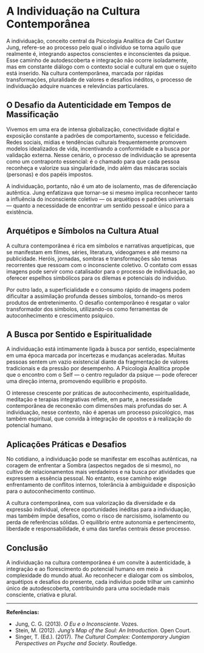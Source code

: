 
# A Individuação na Cultura Contemporânea

A individuação, conceito central da Psicologia Analítica de Carl Gustav Jung, refere-se ao processo pelo qual o indivíduo se torna aquilo que realmente é, integrando aspectos conscientes e inconscientes da psique. Esse caminho de autodescoberta e integração não ocorre isoladamente, mas em constante diálogo com o contexto social e cultural em que o sujeito está inserido. Na cultura contemporânea, marcada por rápidas transformações, pluralidade de valores e desafios inéditos, o processo de individuação adquire nuances e relevâncias particulares.

## O Desafio da Autenticidade em Tempos de Massificação

Vivemos em uma era de intensa globalização, conectividade digital e exposição constante a padrões de comportamento, sucesso e felicidade. Redes sociais, mídias e tendências culturais frequentemente promovem modelos idealizados de vida, incentivando a conformidade e a busca por validação externa. Nesse cenário, o processo de individuação se apresenta como um contraponto essencial: é o chamado para que cada pessoa reconheça e valorize sua singularidade, indo além das máscaras sociais (personas) e dos papéis impostos.

A individuação, portanto, não é um ato de isolamento, mas de diferenciação autêntica. Jung enfatizava que tornar-se si mesmo implica reconhecer tanto a influência do inconsciente coletivo — os arquétipos e padrões universais — quanto a necessidade de encontrar um sentido pessoal e único para a existência.

## Arquétipos e Símbolos na Cultura Atual

A cultura contemporânea é rica em símbolos e narrativas arquetípicas, que se manifestam em filmes, séries, literatura, videogames e até mesmo na publicidade. Heróis, jornadas, sombras e transformações são temas recorrentes que ressoam com o inconsciente coletivo. O contato com essas imagens pode servir como catalisador para o processo de individuação, ao oferecer espelhos simbólicos para os dilemas e potenciais do indivíduo.

Por outro lado, a superficialidade e o consumo rápido de imagens podem dificultar a assimilação profunda desses símbolos, tornando-os meros produtos de entretenimento. O desafio contemporâneo é resgatar o valor transformador dos símbolos, utilizando-os como ferramentas de autoconhecimento e crescimento psíquico.

## A Busca por Sentido e Espiritualidade

A individuação está intimamente ligada à busca por sentido, especialmente em uma época marcada por incertezas e mudanças aceleradas. Muitas pessoas sentem um vazio existencial diante da fragmentação de valores tradicionais e da pressão por desempenho. A Psicologia Analítica propõe que o encontro com o Self — o centro regulador da psique — pode oferecer uma direção interna, promovendo equilíbrio e propósito.

O interesse crescente por práticas de autoconhecimento, espiritualidade, meditação e terapias integrativas reflete, em parte, a necessidade contemporânea de reconexão com dimensões mais profundas do ser. A individuação, nesse contexto, não é apenas um processo psicológico, mas também espiritual, que convida à integração de opostos e à realização do potencial humano.

## Aplicações Práticas e Desafios

No cotidiano, a individuação pode se manifestar em escolhas autênticas, na coragem de enfrentar a Sombra (aspectos negados de si mesmo), no cultivo de relacionamentos mais verdadeiros e na busca por atividades que expressem a essência pessoal. No entanto, esse caminho exige enfrentamento de conflitos internos, tolerância à ambiguidade e disposição para o autoconhecimento contínuo.

A cultura contemporânea, com sua valorização da diversidade e da expressão individual, oferece oportunidades inéditas para a individuação, mas também impõe desafios, como o risco de narcisismo, isolamento ou perda de referências sólidas. O equilíbrio entre autonomia e pertencimento, liberdade e responsabilidade, é uma das tarefas centrais desse processo.

## Conclusão

A individuação na cultura contemporânea é um convite à autenticidade, à integração e ao florescimento do potencial humano em meio à complexidade do mundo atual. Ao reconhecer e dialogar com os símbolos, arquétipos e desafios do presente, cada indivíduo pode trilhar um caminho único de autodescoberta, contribuindo para uma sociedade mais consciente, criativa e plural.

---
**Referências:**
- Jung, C. G. (2013). *O Eu e o Inconsciente*. Vozes.
- Stein, M. (2012). *Jung’s Map of the Soul: An Introduction*. Open Court.
- Singer, T. (Ed.). (2017). *The Cultural Complex: Contemporary Jungian Perspectives on Psyche and Society*. Routledge.
```
